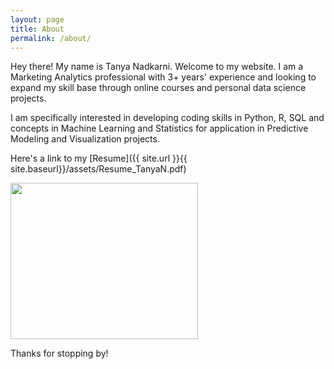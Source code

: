 ```yaml
---
layout: page
title: About
permalink: /about/
---
```


Hey there! My name is Tanya Nadkarni. Welcome to my website. I am a Marketing Analytics professional with 3+ years' experience and looking to expand my skill base through online courses and personal data science projects.

I am specifically interested in developing coding skills in Python, R, SQL and concepts in Machine Learning and Statistics for application in Predictive Modeling and Visualization projects.

Here's a link to my [Resume]({{ site.url }}{{ site.baseurl}}/assets/Resume_TanyaN.pdf)

<img src="{{ site.url }}{{ site.baseurl}}/assets/dp.jpg" width="300" height="250">

Thanks for stopping by!

